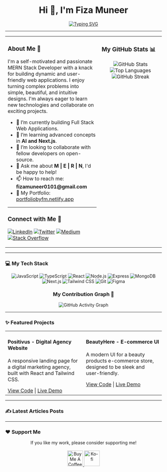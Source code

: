 <div align="center">
  <h1>Hi 👋, I'm Fiza Muneer</h1>
  <a href="https://git.io/typing-svg">
    <img src="https://readme-typing-svg.herokuapp.com?font=Fira+Code&size=25&pause=1000&color=3399FF¢er=true&width=435&lines=Passionate+MERN+Developer;Building+Digital+Experiences;From+Lahore+Pakistan+&#x1f1f5;&#x1f1f0;" alt="Typing SVG" />
  </a>
</div>

<hr>

<table>
  <tr>
    <td valign="top" width="60%">
      <h3>About Me 🚀</h3>
      <p>
        I'm a self-motivated and passionate MERN Stack Developer with a knack for building dynamic and user-friendly web applications. I enjoy turning complex problems into simple, beautiful, and intuitive designs. I'm always eager to learn new technologies and collaborate on exciting projects.
      </p>
      <ul>
        <li>🔭 I’m currently building Full Stack Web Applications.</li>
        <li>🌱 I’m learning advanced concepts in <strong>AI and Next.js</strong>.</li>
        <li>👯 I’m looking to collaborate with fellow developers on open-source.</li>
        <li>💬 Ask me about <strong>M | E | R | N</strong>, I'd be happy to help!</li>
        <li>📫 How to reach me: <strong>fizamuneer0101@gmail.com</strong></li>
        <li>📄 My Portfolio: <a href="https://portfoliobyfm.netlify.app/">portfoliobyfm.netlify.app</a></li>
      </ul>
      <hr>
      <h3>Connect with Me 🤝</h3>
      <p align="left">
        <a href="https://www.linkedin.com/in/fiza-muneer-aa054a316/" target="_blank"><img src="https://img.shields.io/badge/LinkedIn-0A66C2?style=for-the-badge&logo=linkedin&logoColor=white" alt="LinkedIn" /></a>
        <a href="https://twitter.com/@merndevfiza01" target="_blank"><img src="https://img.shields.io/badge/Twitter-1DA1F2?style=for-the-badge&logo=twitter&logoColor=white" alt="Twitter" /></a>
        <a href="https://medium.com/@fizamuneer0101" target="_blank"><img src="https://img.shields.io/badge/Medium-12100E?style=for-the-badge&logo=medium&logoColor=white" alt="Medium" /></a>
        <a href="https://stackoverflow.com/users/28674772/fiza-muneer" target="_blank"><img src="https://img.shields.io/badge/Stack_Overflow-F58025?style=for-the-badge&logo=stack-overflow&logoColor=white" alt="Stack Overflow" /></a>
      </p>
    </td>
    <td valign="top" width="40%">
      <h3>My GitHub Stats 📊</h3>
        <p align="center">
          <img src="https://github-readme-stats.vercel.app/api?username=fmughalishere&show_icons=true&theme=tokyonight&hide_border=true&include_all_commits=true&count_private=true" alt="GitHub Stats" />
          <br>
          <img src="https://github-readme-stats.vercel.app/api/top-langs?username=fmughalishere&show_icons=true&theme=tokyonight&hide_border=true&layout=compact" alt="Top Languages" />
          <br>
          <img src="https://github-readme-streak-stats.herokuapp.com/?user=fmughalishere&theme=tokyonight&hide_border=true" alt="GitHub Streak" />
        </p>
    </td>
  </tr>
</table>

<hr>

### 💻 My Tech Stack

<p align="center">
  <img src="https://img.shields.io/badge/JavaScript-F7DF1E?style=for-the-badge&logo=javascript&logoColor=black" alt="JavaScript" />
  <img src="https://img.shields.io/badge/TypeScript-3178C6?style=for-the-badge&logo=typescript&logoColor=white" alt="TypeScript" />
  <img src="https://img.shields.io/badge/React-61DAFB?style=for-the-badge&logo=react&logoColor=black" alt="React" />
  <img src="https://img.shields.io/badge/Node.js-339933?style=for-the-badge&logo=node.js&logoColor=white" alt="Node.js" />
  <img src="https://img.shields.io/badge/Express-000000?style=for-the-badge&logo=express&logoColor=white" alt="Express" />
  <img src="https://img.shields.io/badge/MongoDB-47A248?style=for-the-badge&logo=mongodb&logoColor=white" alt="MongoDB" />
  <img src="https://img.shields.io/badge/Next.js-000000?style=for-the-badge&logo=next.js&logoColor=white" alt="Next.js" />
  <img src="https://img.shields.io/badge/Tailwind_CSS-06B6D4?style=for-the-badge&logo=tailwind-css&logoColor=white" alt="Tailwind CSS" />
  <img src="https://img.shields.io/badge/Git-F05032?style=for-the-badge&logo=git&logoColor=white" alt="Git" />
  <img src="https://img.shields.io/badge/Figma-F24E1E?style=for-the-badge&logo=figma&logoColor=white" alt="Figma" />
</p>

<h3 align="center">My Contribution Graph 🐍</h3>
<p align="center">
  <img src="https://github-readme-activity-graph.vercel.app/graph?username=fmughalishere&theme=tokyonight&hide_border=true&bg_color=1a1b27" alt="GitHub Activity Graph" />
</p>

<hr>

### ✨ Featured Projects

<table>
  <tr>
    <td width="50%" valign="top">
      <h4>Positivus - Digital Agency Website</h4>
      <p>A responsive landing page for a digital marketing agency, built with React and Tailwind CSS.</p>
      <a href="https://github.com/fmughalishere/Positivus" target="_blank">View Code</a> | 
      <a href="https://fizzasproject.netlify.app/" target="_blank">Live Demo</a>
    </td>
    <td width="50%" valign="top">
      <h4>BeautyHere - E-commerce UI</h4>
      <p>A modern UI for a beauty products e-commerce store, designed to be sleek and user-friendly.</p>
      <a href="https://github.com/fmughalishere/Beauty-Here" target="_blank">View Code</a> | 
      <a href="https://beautyherebyfizza.netlify.app/" target="_blank">Live Demo</a>
    </td>
  </tr>
</table>

<hr>

### ✍️ Latest Articles Posts

<hr>

### ❤️ Support Me

<p align="center">
  If you like my work, please consider supporting me!
  <br><br>
  <a href="https://coff.ee/fizamuneero">
    <img src="https://cdn.buymeacoffee.com/buttons/v2/default-yellow.png" height="50" alt="Buy Me A Coffee" />
  </a>
  <a href="https://ko-fi.com/fizamuneer">
    <img src="https://cdn.ko-fi.com/cdn/kofi3.png?v=3" height="50" alt="Ko-fi" />
  </a>
</p>
